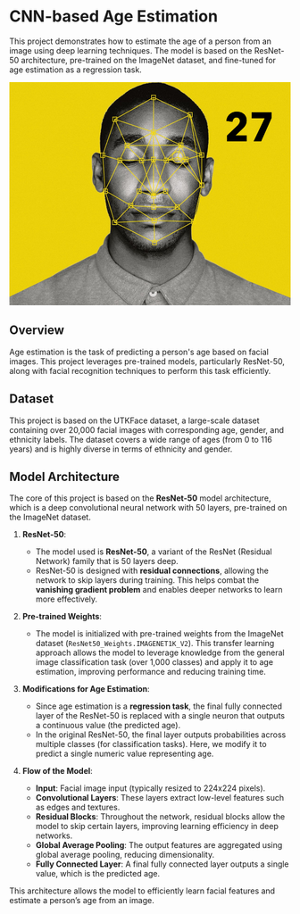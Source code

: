 # CNN-based Age Estimation

This project demonstrates how to estimate the age of a person from an image using deep learning techniques. The model is based on the ResNet-50 architecture, pre-trained on the ImageNet dataset, and fine-tuned for age estimation as a regression task.

<p align="center">
  <img src="https://github.com/masoud-ml/CNN-based_Age_Estimation/blob/main/misc/image.png" style="width:550px; height:400px">
</p>

## Overview

Age estimation is the task of predicting a person's age based on facial images. This project leverages pre-trained models, particularly ResNet-50, along with facial recognition techniques to perform this task efficiently.

## Dataset

This project is based on the UTKFace dataset, a large-scale dataset containing over 20,000 facial images with corresponding age, gender, and ethnicity labels. The dataset covers a wide range of ages (from 0 to 116 years) and is highly diverse in terms of ethnicity and gender.

## Model Architecture

The core of this project is based on the **ResNet-50** model architecture, which is a deep convolutional neural network with 50 layers, pre-trained on the ImageNet dataset.

1. **ResNet-50**:
   - The model used is **ResNet-50**, a variant of the ResNet (Residual Network) family that is 50 layers deep.
   - ResNet-50 is designed with **residual connections**, allowing the network to skip layers during training. This helps combat the **vanishing gradient problem** and enables deeper networks to learn more effectively.

2. **Pre-trained Weights**:
   - The model is initialized with pre-trained weights from the ImageNet dataset (`ResNet50_Weights.IMAGENET1K_V2`). This transfer learning approach allows the model to leverage knowledge from the general image classification task (over 1,000 classes) and apply it to age estimation, improving performance and reducing training time.

3. **Modifications for Age Estimation**:
   - Since age estimation is a **regression task**, the final fully connected layer of the ResNet-50 is replaced with a single neuron that outputs a continuous value (the predicted age). 
   - In the original ResNet-50, the final layer outputs probabilities across multiple classes (for classification tasks). Here, we modify it to predict a single numeric value representing age.

4. **Flow of the Model**:
   - **Input**: Facial image input (typically resized to 224x224 pixels).
   - **Convolutional Layers**: These layers extract low-level features such as edges and textures.
   - **Residual Blocks**: Throughout the network, residual blocks allow the model to skip certain layers, improving learning efficiency in deep networks.
   - **Global Average Pooling**: The output features are aggregated using global average pooling, reducing dimensionality.
   - **Fully Connected Layer**: A final fully connected layer outputs a single value, which is the predicted age.

This architecture allows the model to efficiently learn facial features and estimate a person’s age from an image.
